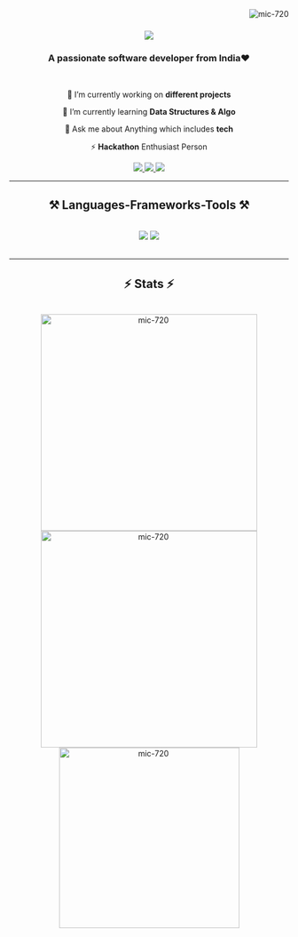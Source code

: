 <img align="right" src="https://komarev.com/ghpvc/?username=mic-720&label=Profile%20views&color=0e75b6&style=flat" alt="mic-720" />

<h1 align="center">
    <img src="https://readme-typing-svg.herokuapp.com/?font=Righteous&size=35&center=true&vCenter=true&width=500&height=70&duration=4000&lines=Hi+There!+👋;+I'm+Satyam+Kumar;" />
</h1>

<h3 align="center">A passionate software developer from India❤️</h3>

<br/>

<div align="center">
 
🔭 I’m currently working on **different projects**
 
🌱 I’m currently learning **Data Structures & Algo**

💬  Ask me about Anything which includes **tech**

⚡ **Hackathon** Enthusiast Person 


 </div>
 
<div align="center"> 
  <a href="mailto:satyamksvc@gmail.com">
    <img src="https://img.shields.io/badge/Gmail-333333?style=for-the-badge&logo=gmail&logoColor=red" />
  </a>
  <a href="https://www.linkedin.com/in/satyamkumar1018" target="_blank">
    <img src="https://img.shields.io/badge/LinkedIn-0077B5?style=for-the-badge&logo=linkedin&logoColor=white" target="_blank" />
  </a>
  <a href="https://mic-720.github.io" target="_blank">
     <img src="https://img.shields.io/badge/Portfolio-FF5722?style=for-the-badge&logo=todoist&logoColor=white" target="_blank" /> <!-- sqlite, safari, google-chrome are other good icon options -->
  </a>
</div>

 <hr/>
 
<h2 align="center">⚒️ Languages-Frameworks-Tools ⚒️</h2>
<br/>
<div align="center">
    <img src="https://skillicons.dev/icons?i=bootstrap,html,css,vscode,github,tailwind,git" />
    <img src="https://skillicons.dev/icons?i=nodejs,javascript,java" /><br>
</div>

<br/>
<hr/>



<h2 align="center">⚡ Stats ⚡</h2>
<br>
<div align=center>
  <img width=390 src="https://github-readme-streak-stats.herokuapp.com/?user=mic-720&count_private=true&theme=react&border_radius=10" alt="mic-720" />
  <img width=390 src="https://github-readme-stats.vercel.app/api?username=mic-720&count_private=true&show_icons=true&theme=react&rank_icon=github&border_radius=10" alt="mic-720" />
  <br/>
  <img width=325 align="center" src="https://github-readme-stats.vercel.app/api/top-langs?username=mic-720&&hide=HTML&langs_count=8&layout=compact&theme=react&border_radius=10&size_weight=0.5&count_weight=0.5&exclude_repo=github-readme-stats" alt="mic-720" />
</div>

<br/><br/>


<br/>
